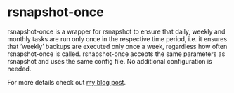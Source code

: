 # rsnapshot-once

rsnapshot-once is a wrapper for rsnapshot to ensure that daily, weekly and monthly tasks are run only once in the respective time period, i.e. it ensures that ‘weekly’ backups are executed only once a week, regardless how often rsnapshot-once is called. rsnapshot-once accepts the same parameters as rsnapshot and uses the same config file. No additional configuration is needed.

For more details check out [my blog post](http://blog.philippheckel.com/2013/06/28/script-run-rsnapshot-backups-only-once-and-rollback-failed-backups-using-rsnapshot-once/).
